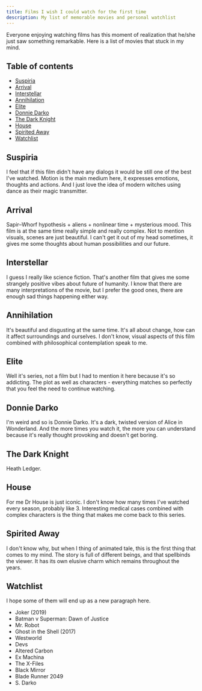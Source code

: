 ```yaml
---
title: Films I wish I could watch for the first time
description: My list of memorable movies and personal watchlist
---
```


Everyone enjoying watching films has this moment of realization that he/she just saw something remarkable. Here is a list of movies that stuck in my mind.

## Table of contents

- [Suspiria](#suspiria)
- [Arrival](#arrival)
- [Interstellar](#interstellar)
- [Annihilation](#annihilation)
- [Elite](#elite)
- [Donnie Darko](#donnie-darko)
- [The Dark Knight](#the-dark-knight)
- [House](#house)
- [Spirited Away](#spirited-away)
- [Watchlist](#watchlist)

## Suspiria

<content-image image="films-i-wish-i-could-watch-for-the-first-time_suspiria.jpg"></content-image>

I feel that if this film didn't have any dialogs it would be still one of the best I've watched. Motion is the main medium here, it expresses emotions, thoughts and actions. And I just love the idea of modern witches using dance as their magic transmitter.

## Arrival

<content-image image="films-i-wish-i-could-watch-for-the-first-time_arrival.jpg"></content-image>

Sapir–Whorf hypothesis + aliens + nonlinear time + mysterious mood. This film is at the same time really simple and really complex. Not to mention visuals, scenes are just beautiful. I can't get it out of my head sometimes, it gives me some thoughts about human possibilities and our future.

## Interstellar

<content-image image="films-i-wish-i-could-watch-for-the-first-time_interstellar.jpg"></content-image>

I guess I really like science fiction. That's another film that gives me some strangely positive vibes about future of humanity. I know that there are many interpretations of the movie, but I prefer the good ones, there are enough sad things happening either way.

## Annihilation

<content-image image="films-i-wish-i-could-watch-for-the-first-time_annihilation.png"></content-image>

It's beautiful and disgusting at the same time. It's all about change, how can it affect surroundings and ourselves. I don't know, visual aspects of this film combined with philosophical contemplation speak to me.

## Elite

<content-image image="films-i-wish-i-could-watch-for-the-first-time_elite.jpg"></content-image>

Well it's series, not a film but I had to mention it here because it's so addicting. The plot as well as characters - everything matches so perfectly that you feel the need to continue watching.

## Donnie Darko

<content-image image="films-i-wish-i-could-watch-for-the-first-time_donnie_darko.webp"></content-image>

I'm weird and so is Donnie Darko. It's a dark, twisted version of Alice in Wonderland. And the more times you watch it, the more you can understand because it's really thought provoking and doesn't get boring.

## The Dark Knight

<content-image image="films-i-wish-i-could-watch-for-the-first-time_the_dark_knight.jpg"></content-image>

Heath Ledger.

## House

<content-image image="films-i-wish-i-could-watch-for-the-first-time_house.jpg"></content-image>

For me Dr House is just iconic. I don't know how many times I've watched every season, probably like 3. Interesting medical cases combined with complex characters is the thing that makes me come back to this series.

## Spirited Away

<content-image image="films-i-wish-i-could-watch-for-the-first-time_spirited_away.jpg"></content-image>

I don't know why, but when I thing of animated tale, this is the first thing that comes to my mind. The story is full of different beings, and that spellbinds the viewer. It has its own elusive charm which remains throughout the years.

## Watchlist

I hope some of them will end up as a new paragraph here.

- Joker (2019)
- Batman v Superman: Dawn of Justice
- Mr. Robot
- Ghost in the Shell (2017)
- Westworld
- Devs
- Altered Carbon
- Ex Machina
- The X-Files
- Black Mirror
- Blade Runner 2049
- S. Darko
